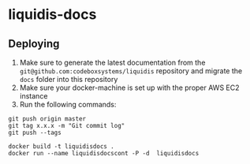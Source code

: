 # liquidis-docs

## Deploying
1. Make sure to generate the latest documentation from the `git@github.com:codeboxsystems/liquidis` repository and migrate the `docs` folder into this repository
2. Make sure your docker-machine is set up with the proper AWS EC2 instance
3. Run the following commands:

```
git push origin master
git tag x.x.x -m "Git commit log"
git push --tags

docker build -t liquidisdocs .
docker run --name liquidisdocscont -P -d  liquidisdocs
```
